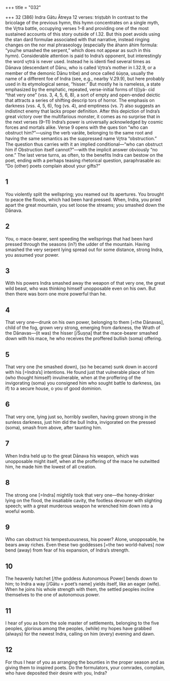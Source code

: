+++
title = "032"

+++
32 (386) Indra
Gātu Ātreya
12 verses: triṣṭubh
In contrast to the bricolage of the previous hymn, this hymn concentrates on a  single myth, the Vr̥tra battle, occupying verses 1–8 and providing one of the most  sustained accounts of this story outside of I.32. But this poet avoids using the stan dard formulae associated with that narrative, instead ringing changes on the nor mal phraseology (especially the áhann áhim formula: “you/he smashed the serpent,”  which does not appear as such in this hymn). Considerable attention is paid to  Indra’s opponent, but interestingly the word vr̥trá is never used. Instead he is identi fied several times as Dānava (descendant of Dānu, who is called Vr̥tra’s mother in  I.32.9, or a member of the demonic Dānu tribe) and once called śúṣṇa, usually the  name of a different foe of Indra (see, e.g., nearby V.29.9), but here probably used in  its etymological sense, “hisser.” But mostly he is nameless, a state emphasized by the  emphatic, repeated, verse-initial forms of t(i)yá- cid “that very one” (vss. 3, 4, 5, 6,  8), a sort of empty and open-ended deictic that attracts a series of shifting descrip tors of horror. The emphasis on darkness (vss. 4, 5, 6), fog (vs. 4), and emptiness (vs.  7) also suggests an indistinct enemy that lacks proper definition.
After this depiction of Indra’s great victory over the multifarious monster, it  comes as no surprise that in the next verses (9–11) Indra’s power is universally  acknowledged by cosmic forces and mortals alike. Verse 9 opens with the ques tion “who can obstruct him?”—using the verb varāte, belonging to the same root  and having the same semantics as the suppressed name Vr̥tra “obstruction.” The  question thus carries with it an implied conditional—“who can obstruct him if  Obstruction itself cannot?”—with the implicit answer obviously “no one.” The last  verse turns, as often, to the benefits Indra can bestow on the poet, ending with a perhaps teasing rhetorical question, paraphrasable as: “Do (other) poets complain  about your gifts?”
## 1
You violently split the wellspring; you reamed out its apertures. You  brought to peace the floods, which had been hard pressed.
When, Indra, you pried apart the great mountain, you set loose the  streams; you smashed down the Dānava.
## 2
You, o mace-bearer, sent speeding the wellsprings that had been hard  pressed through the seasons (in?) the udder of the mountain.
Having smashed the very serpent lying spread out for some distance,  strong Indra, you assumed your power.
## 3
With his powers Indra smashed away the weapon of that very one, the  great wild beast,
who was thinking himself unopposable even on his own. But then there  was born one more powerful than he.
## 4
That very one—drunk on his own power, belonging to them [=the  Dānavas], child of the fog, grown very strong, emerging from
darkness,
the Wrath of the Dānavas—(it was) the hisser [/Śuṣṇa] that the
mace-bearer smashed down with his mace, he who receives the
proffered bullish (soma) offering.
## 5
That very one (he smashed down), (so he became) sunk down in accord  with his [=Indra’s] intentions. He found just that vulnerable place of  him (who thought himself) invulnerable,
when at the proffering of the invigorating (soma) you consigned him  who sought battle to darkness, (as if) to a secure house, o you of good  dominion.
## 6
That very one, lying just so, horribly swollen, having grown strong in the  sunless darkness,
just him did the bull Indra, invigorated on the pressed (soma), smash  from above, after taunting him.
## 7
When Indra held up to the great Dānava his weapon, which was
unopposable might itself,
when at the proffering of the mace he outwitted him, he made him the  lowest of all creation.
## 8
The strong one [=Indra] mightily took that very one—the honey-drinker  lying on the flood, the insatiable cavity,
the footless devourer with slighting speech; with a great murderous
weapon he wrenched him down into a woeful womb.
## 9
Who can obstruct his tempestuousness, his power? Alone, unopposable,  he bears away riches.
Even these two goddesses [=the two world-halves] now bend (away) from  fear of his expansion, of Indra’s strength.

## 10
The heavenly hatchet [/the goddess Autonomous Power] bends down to  him; to Indra a way [/Gātu = poet’s name] yields itself, like an eager  (wife).
When he joins his whole strength with them, the settled peoples incline  themselves to the one of autonomous power.
## 11
I hear of you as born the sole master of settlements, belonging to the  five peoples, glorious among the peoples,
(while) my hopes have grabbed (always) for the newest Indra, calling on  him (every) evening and dawn.
## 12
For thus I hear of you as arranging the bounties in the proper season  and as giving them to inspired poets.
Do the formulators, your comrades, complain, who have deposited
their desire with you, Indra?